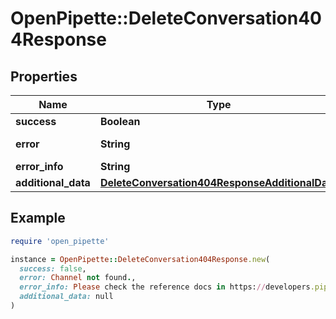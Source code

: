 # OpenPipette::DeleteConversation404Response

## Properties

| Name | Type | Description | Notes |
| ---- | ---- | ----------- | ----- |
| **success** | **Boolean** |  | [optional] |
| **error** | **String** | The error description | [optional] |
| **error_info** | **String** |  | [optional] |
| **additional_data** | [**DeleteConversation404ResponseAdditionalData**](DeleteConversation404ResponseAdditionalData.md) |  | [optional] |

## Example

```ruby
require 'open_pipette'

instance = OpenPipette::DeleteConversation404Response.new(
  success: false,
  error: Channel not found.,
  error_info: Please check the reference docs in https://developers.pipedrive.com/docs/api/v1,
  additional_data: null
)
```

